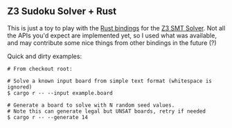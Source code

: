 ## Z3 Sudoku Solver + Rust
This is just a toy to play with the [Rust bindings](https://github.com/prove-rs/z3.rs) for the [Z3 SMT Solver](http://theory.stanford.edu/~nikolaj/programmingz3.html). Not all the APIs you'd expect are implemented yet, so I used what was available, and may contribute some nice things from other bindings in the future (?)

Quick and dirty examples:
```
# From checkout root:

# Solve a known input board from simple text format (whitespace is ignored)
$ cargo r -- --input example.board

# Generate a board to solve with N random seed values.
# Note this can generate legal but UNSAT boards, retry if needed
$ cargo r -- --generate 14
```

